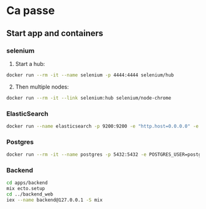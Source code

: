 # Ca passe

## Start app and containers

### selenium

1. Start a hub:

```sh
docker run --rm -it --name selenium -p 4444:4444 selenium/hub
```

2. Then multiple nodes:

```sh
docker run --rm -it --link selenium:hub selenium/node-chrome
```

### ElasticSearch

```sh
docker run --name elasticsearch -p 9200:9200 -e "http.host=0.0.0.0" -e "transport.host=127.0.0.1" -e "xpack.security.enabled=false" -e "http.cors.enabled=true" -e "http.cors.allow-origin=*" docker.elastic.co/elasticsearch/elasticsearch:5.4.1
```

### Postgres

```sh
docker run --rm -it --name postgres -p 5432:5432 -e POSTGRES_USER=postgres -e POSTGRES_PASSWORD=postgres postgres
```

### Backend

```sh
cd apps/backend
mix ecto.setup
cd ../backend_web
iex --name backend@127.0.0.1 -S mix
```

